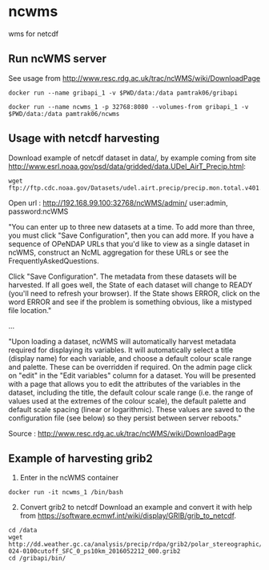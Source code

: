 # ncwms
wms for netcdf

## Run ncWMS server
See usage from http://www.resc.rdg.ac.uk/trac/ncWMS/wiki/DownloadPage
```
docker run --name gribapi_1 -v $PWD/data:/data pamtrak06/gribapi 

docker run --name ncwms_1 -p 32768:8080 --volumes-from gribapi_1 -v $PWD/data:/data pamtrak06/ncwms 
```

## Usage with netcdf harvesting

Download example of netcdf dataset in data/, by example coming from site http://www.esrl.noaa.gov/psd/data/gridded/data.UDel_AirT_Precip.html:
```
wget ftp://ftp.cdc.noaa.gov/Datasets/udel.airt.precip/precip.mon.total.v401.nc
```

Open url : http://192.168.99.100:32768/ncWMS/admin/ user:admin, password:ncWMS

"You can enter up to three new datasets at a time. To add more than three, you must click "Save Configuration", then you can add more. If you have a sequence of OPeNDAP URLs that you'd like to view as a single dataset in ncWMS, construct an NcML aggregation for these URLs or see the FrequentlyAskedQuestions.

Click "Save Configuration". The metadata from these datasets will be harvested. If all goes well, the State of each dataset will change to READY (you'll need to refresh your browser). If the State shows ERROR, click on the word ERROR and see if the problem is something obvious, like a mistyped file location."

...

"Upon loading a dataset, ncWMS will automatically harvest metadata required for displaying its variables. It will automatically select a title (display name) for each variable, and choose a default colour scale range and palette. These can be overridden if required. On the admin page click on "edit" in the "Edit variables" column for a dataset. You will be presented with a page that allows you to edit the attributes of the variables in the dataset, including the title, the default colour scale range (i.e. the range of values used at the extremes of the colour scale), the default palette and default scale spacing (linear or logarithmic). These values are saved to the configuration file (see below) so they persist between server reboots."

Source : http://www.resc.rdg.ac.uk/trac/ncWMS/wiki/DownloadPage

## Example of harvesting grib2

1. Enter in the ncWMS container
```
docker run -it ncwms_1 /bin/bash
```
2. Convert grib2 to netcdf
Download an example and convert it with help from https://software.ecmwf.int/wiki/display/GRIB/grib_to_netcdf.
```
cd /data
wget http://dd.weather.gc.ca/analysis/precip/rdpa/grib2/polar_stereographic/24/CMC_RDPA_APCP-024-0100cutoff_SFC_0_ps10km_2016052212_000.grib2
cd /gribapi/bin/

```

